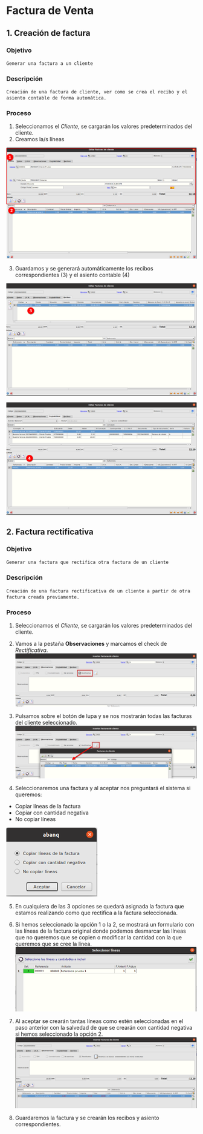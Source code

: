 # Factura de Venta

## 1. Creación de factura

### Objetivo
    Generar una factura a un cliente
### Descripción
    Creación de una factura de cliente, ver como se crea el recibo y el asiento contable de forma automática.
### Proceso
1. Seleccionamos el *Cliente*, se cargarán los valores predeterminados del cliente.
2. Creamos la/s líneas

![Facturas de ventas](./img/facturascli.png)

3. Guardamos y se generará automáticamente los recibos correspondientes (3) y el asiento contable (4)

![Facturas de ventass](./img/facturascli2.png)

![Facturas de ventass](./img/facturascli3.png)
    
## 2. Factura rectificativa
### Objetivo

    Generar una factura que rectifica otra factura de un cliente

### Descripción

    Creación de una factura rectificativa de un cliente a partir de otra factura creada previamente.

### Proceso

1. Seleccionamos el *Cliente*, se cargarán los valores predeterminados del cliente.
2. Vamos a la pestaña **Observaciones** y marcamos el check de *Rectificativa*.
![Facturas de ventass](./img/facturascli4.png)

3. Pulsamos sobre el botón de lupa y se nos mostrarán todas las facturas del cliente seleccionado.
![Facturas de ventass](./img/facturascli5.png)

4. Seleccionaremos una factura y al aceptar nos preguntará el sistema si queremos: 
* Copiar líneas de la factura 
* Copiar con cantidad negativa
* No copiar líneas

![Facturas de ventass](./img/facturascli6.png)

5. En cualquiera de las 3 opciones se quedará asignada la factura que estamos realizando como que rectifica a la factura seleccionada.
6. Si hemos seleccionado la opción 1 o la 2, se mostrará un formulario con las líneas de la factura original donde podemos desmarcar las líneas que no queremos que se copien o modificar la cantidad con la que queremos que se cree la línea.
![Facturas de ventass](./img/facturascli7.png)


7. Al aceptar se crearán tantas líneas como estén seleccionadas en el paso anterior con la salvedad de que se crearán con cantidad negativa si hemos seleccionado la opción 2.
![Facturas de ventass](./img/facturascli8.png)

8. Guardaremos la factura y se crearán los recibos y asiento correspondientes.

